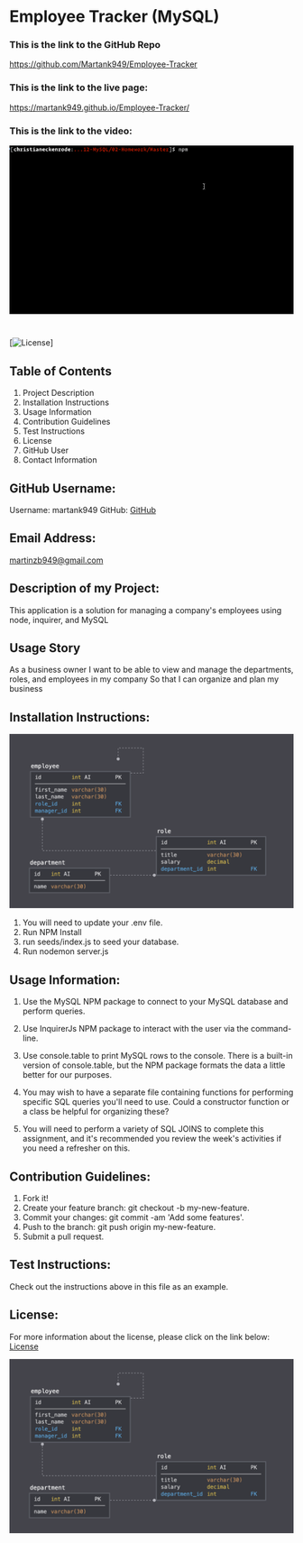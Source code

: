 # Employee Tracker (MySQL)

### This is the link to the GitHub Repo

https://github.com/Martank949/Employee-Tracker

### This is the link to the live page:

https://martank949.github.io/Employee-Tracker/

### This is the link to the video:

![Employee Tracker](Assets/employee-tracker.gif)

#

[![License](https://img.shields.io/badge/License-Apache-blue.svg "License Badge")]

## Table of Contents

1. Project Description
2. Installation Instructions
3. Usage Information
4. Contribution Guidelines
5. Test Instructions
6. License
7. GitHub User
8. Contact Information

## GitHub Username:

Username: martank949
GitHub: [GitHub](https://github.com/martank949)

## Email Address:

martinzb949@gmail.com

## Description of my Project:

This application is a solution for managing a company's employees using node, inquirer, and MySQL

## Usage Story

As a business owner
I want to be able to view and manage the departments, roles, and employees in my company
So that I can organize and plan my business

## Installation Instructions:

![Database Schema](Assets/schema.png)

1. You will need to update your .env file.
2. Run NPM Install
3. run seeds/index.js to seed your database.
4. Run nodemon server.js

## Usage Information:

1. Use the MySQL NPM package to connect to your MySQL database and perform queries.

2. Use InquirerJs NPM package to interact with the user via the command-line.

3. Use console.table to print MySQL rows to the console. There is a built-in version of console.table, but the NPM package formats the data a little better for our purposes.

4. You may wish to have a separate file containing functions for performing specific SQL queries you'll need to use. Could a constructor function or a class be helpful for organizing these?

5. You will need to perform a variety of SQL JOINS to complete this assignment, and it's recommended you review the week's activities if you need a refresher on this.

## Contribution Guidelines:

1. Fork it!
2. Create your feature branch: git checkout -b my-new-feature.
3. Commit your changes: git commit -am 'Add some features'.
4. Push to the branch: git push origin my-new-feature.
5. Submit a pull request.

## Test Instructions:

Check out the instructions above in this file as an example.

## License:

For more information about the license, please click on the link below:
[License](https://opensource.org/licenses/Apache)

![Database Schema](Assets/schema.png)
